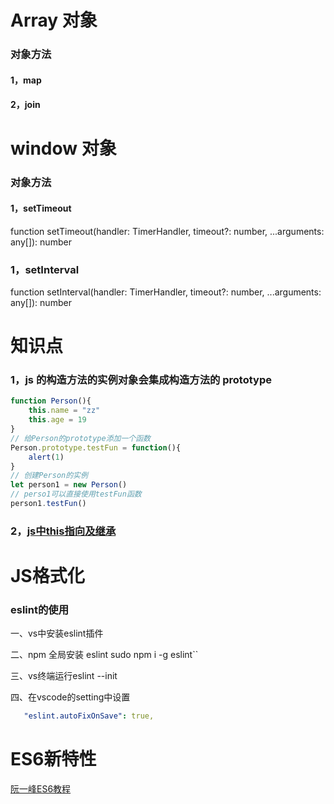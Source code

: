 # Array 对象

### 对象方法

#### 1，map

#### 2，join

# window 对象

### 对象方法

#### 1，setTimeout

function setTimeout(handler: TimerHandler, timeout?: number, ...arguments: any[]): number

### 1，setInterval

function setInterval(handler: TimerHandler, timeout?: number, ...arguments: any[]): number





# 知识点

### 1，js 的构造方法的实例对象会集成构造方法的 prototype

```javascript
function Person(){
    this.name = "zz"
    this.age = 19
}
// 给Person的prototype添加一个函数
Person.prototype.testFun = function(){
    alert(1)
}
// 创建Person的实例
let person1 = new Person()
// perso1可以直接使用testFun函数
person1.testFun()
```

### 2，[js中this指向及继承](https://juejin.im/post/5cfd9d30f265da1b94213d28)




# JS格式化

### eslint的使用

一、vs中安装eslint插件

二、npm 全局安装 eslint   sudo npm i -g eslint``

三、vs终端运行eslint --init

四、在vscode的setting中设置

```yaml
   "eslint.autoFixOnSave": true,
```



# ES6新特性

[阮一峰ES6教程](http://es6.ruanyifeng.com/)



